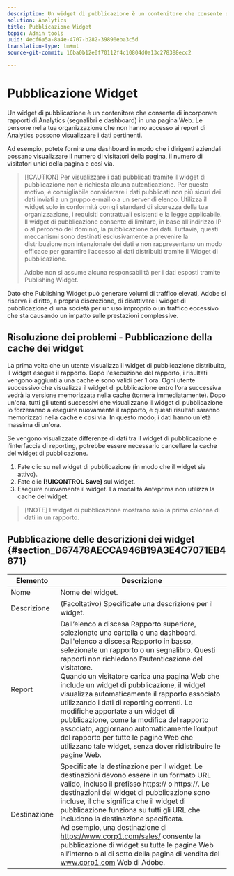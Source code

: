```yaml
---
description: Un widget di pubblicazione è un contenitore che consente di incorporare rapporti di marketing (segnalibri e dashboard) in una pagina Web. Le persone nell'organizzazione che non hanno accesso ai rapporti di marketing possono visualizzare i dati pertinenti.
solution: Analytics
title: Pubblicazione Widget
topic: Admin tools
uuid: 4ecf6a5a-8a4e-4707-b282-39890eba3c5d
translation-type: tm+mt
source-git-commit: 16ba0b12e0f70112f4c10804d0a13c278388ecc2

---
```



# Pubblicazione Widget

Un widget di pubblicazione è un contenitore che consente di incorporare rapporti di Analytics (segnalibri e dashboard) in una pagina Web. Le persone nella tua organizzazione che non hanno accesso ai report di Analytics possono visualizzare i dati pertinenti.

Ad esempio, potete fornire una dashboard in modo che i dirigenti aziendali possano visualizzare il numero di visitatori della pagina, il numero di visitatori unici della pagina e così via.

> [!CAUTION] Per visualizzare i dati pubblicati tramite il widget di pubblicazione non è richiesta alcuna autenticazione. Per questo motivo, è consigliabile considerare i dati pubblicati non più sicuri dei dati inviati a un gruppo e-mail o a un server di elenco. Utilizza il widget solo in conformità con gli standard di sicurezza della tua organizzazione, i requisiti contrattuali esistenti e la legge applicabile. Il widget di pubblicazione consente di limitare, in base all’indirizzo IP o al percorso del dominio, la pubblicazione dei dati. Tuttavia, questi meccanismi sono destinati esclusivamente a prevenire la distribuzione non intenzionale dei dati e non rappresentano un modo efficace per garantire l’accesso ai dati distribuiti tramite il Widget di pubblicazione.
>
> Adobe non si assume alcuna responsabilità per i dati esposti tramite Publishing Widget.

Dato che Publishing Widget può generare volumi di traffico elevati, Adobe si riserva il diritto, a propria discrezione, di disattivare i widget di pubblicazione di una società per un uso improprio o un traffico eccessivo che sta causando un impatto sulle prestazioni complessive.

## Risoluzione dei problemi - Pubblicazione della cache dei widget

La prima volta che un utente visualizza il widget di pubblicazione distribuito, il widget esegue il rapporto. Dopo l'esecuzione del rapporto, i risultati vengono aggiunti a una cache e sono validi per 1 ora. Ogni utente successivo che visualizza il widget di pubblicazione entro l’ora successiva vedrà la versione memorizzata nella cache (tornerà immediatamente). Dopo un'ora, tutti gli utenti successivi che visualizzano il widget di pubblicazione lo forzeranno a eseguire nuovamente il rapporto, e questi risultati saranno memorizzati nella cache e così via. In questo modo, i dati hanno un'età massima di un'ora.

Se vengono visualizzate differenze di dati tra il widget di pubblicazione e l’interfaccia di reporting, potrebbe essere necessario cancellare la cache del widget di pubblicazione.

1. Fate clic su nel widget di pubblicazione (in modo che il widget sia attivo).
1. Fate clic **[!UICONTROL Save]** sul widget.
1. Eseguire nuovamente il widget. La modalità Anteprima non utilizza la cache del widget.

> [!NOTE] I widget di pubblicazione mostrano solo la prima colonna di dati in un rapporto.

## Pubblicazione delle descrizioni dei widget {#section_D67478AECCA946B19A3E4C7071EB4871}

| Elemento | Descrizione |
|--- |--- |
| Nome | Nome del widget. |
| Descrizione | (Facoltativo) Specificate una descrizione per il widget. |
| Report | Dall’elenco a discesa Rapporto superiore, selezionate una cartella o una dashboard. Dall'elenco a discesa Rapporto in basso, selezionate un rapporto o un segnalibro.  Questi rapporti non richiedono l’autenticazione del visitatore. <br>Quando un visitatore carica una pagina Web che include un widget di pubblicazione, il widget visualizza automaticamente il rapporto associato utilizzando i dati di reporting correnti. Le modifiche apportate a un widget di pubblicazione, come la modifica del rapporto associato, aggiornano automaticamente l’output del rapporto per tutte le pagine Web che utilizzano tale widget, senza dover ridistribuire le pagine Web.</br> |
| Destinazione | Specificate la destinazione per il widget.   Le destinazioni devono essere in un formato URL valido, incluso il prefisso https:// o https://. Le destinazioni dei widget di pubblicazione sono incluse, il che significa che il widget di pubblicazione funziona su tutti gli URL che includono la destinazione specificata. <br>Ad esempio, una destinazione di https://www.corp1.com/sales/ consente la pubblicazione di widget su tutte le pagine Web all’interno o al di sotto della pagina di vendita del www.corp1.com Web di Adobe.</br> |
